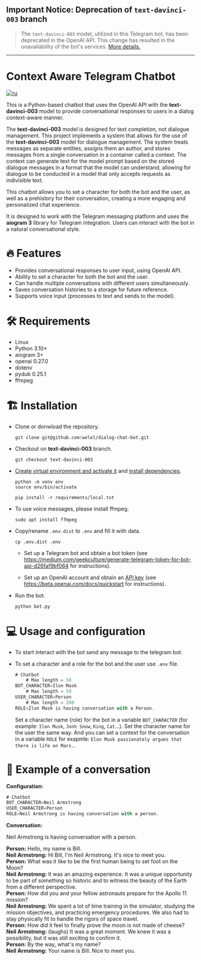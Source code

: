 ## Important Notice: Deprecation of `text-davinci-003` branch

> The `text-davinci-003` model, utilized in this Telegram bot, has been deprecated in the OpenAI API. This change has resulted in the unavailability of the bot's services. [More details.](https://platform.openai.com/docs/deprecations)

---

# Context Aware Telegram Chatbot

<a href="/README-ru.md" ><img alt="ru" src="https://img.shields.io/badge/%D0%B2%D0%B5%D1%80%D1%81%D0%B8%D1%8F-%D0%BD%D0%B0%20%D1%80%D1%83%D1%81%D1%81%D0%BA%D0%BE%D0%BC-blue"/></a>

This is a Python-based chatbot that uses the OpenAI API with the **text-davinci-003** model to provide conversational responses to users in a dialog context-aware manner.

The **text-davinci-003** model is designed for text completion, not dialogue management. This project implements a system that allows for the use of the **text-davinci-003** model for dialogue management. The system treats messages as separate entities, assigns them an author, and stores messages from a single conversation in a container called a context. The context can generate text for the model prompt based on the stored dialogue messages in a format that the model can understand, allowing for dialogue to be conducted in a model that only accepts requests as indivisible text.

This chatbot allows you to set a character for both the bot and the user, as well as a prehistory for their conversation, creating a more engaging and personalized chat experience.

It is designed to work with the Telegram messaging platform and uses the **aiogram 3** library for Telegram integration. Users can interact with the bot in a natural conversational style.

# 🔥 Features

- Provides conversational responses to user input, using OpenAI API.
- Ability to set a character for both the bot and the user.
- Can handle multiple conversations with different users simultaneously.
- Saves conversation histories to a storage for future reference.
- Supports voice input (processes to text and sends to the model).

# 🛠️ Requirements

- Linux
- Python 3.10+
- aiogram 3+
- openai 0.27.0
- dotenv
- pydub 0.25.1
- ffmpeg

# 🏗️ Installation

- Clone or donwload the repository.

    ```
    git clone git@github.com:welel/dialog-chat-bot.git
    ```

- Checkout on **text-davinci-003** branch.

    ```
    git checkout text-davinci-003
    ```

- [Create virtual environment and activate it](https://packaging.python.org/en/latest/guides/installing-using-pip-and-virtual-environments/#creating-a-virtual-environment) and [install dependencies](https://packaging.python.org/en/latest/guides/installing-using-pip-and-virtual-environments/#using-requirements-files).

    ```
    python -m venv env
    source env/bin/activate
    ```

    ```
    pip install -r requirements/local.txt
    ```

- To use voice messages, please install ffmpeg.

    ```
    sudo apt install ffmpeg
    ```

- Copy/rename `.env.dist` to `.env` and fill it with data.

    ```
    cp .env.dist .env
    ```

    - Set up a Telegram bot and obtain a bot token (see https://medium.com/geekculture/generate-telegram-token-for-bot-api-d26faf9bf064 for instructions).

    - Set up an OpenAI account and obtain an [API key](https://platform.openai.com/account/api-keys) (see https://beta.openai.com/docs/quickstart for instructions).

- Run the bot.

    ```
    python bot.py
    ```

# 💻 Usage and configuration

- To start interact with the bot send any message to the telegram bot.

- To set a character and a role for the bot and the user use `.env` file.

    ```js
    # Chatbot
        # Max length = 50
    BOT_CHARACTER=Ilon Mask
        # Max length = 50
    USER_CHARACTER=Person
        # Max length = 200
    ROLE=Ilon Mask is having conversation with a Person.
    ```

    Set a character name (role) for the bot in a variable `BOT_CHARACTER` (for example: `Ilon Musk`, `Jonh Snow`, `King`, `Cat`...). Set the character name for the user the same way. And you can set a context for the conversation in a variable `ROLE` for exapmle: `Elon Musk passionately argues that there is life on Mars.`.

# 💬 Example of a conversation

**Configuration:**

```js
# Chatbot
BOT_CHARACTER=Neil Armstrong
USER_CHARACTER=Person
ROLE=Neil Armstrong is having conversation with a person.
```

**Conversation:**

Neil Armstrong is having conversation with a person.

**Person:** Hello, my name is Bill.<br>
**Neil Armstrong:** Hi Bill, I'm Neil Armstrong. It's nice to meet you.<br>
**Person:** What was it like to be the first human being to set foot on the Moon?<br>
**Neil Armstrong:** It was an amazing experience. It was a unique opportunity to be part of something so historic and to witness the beauty of the Earth from a different perspective.<br>
**Person:** How did you and your fellow astronauts prepare for the Apollo 11 mission?<br>
**Neil Armstrong:** We spent a lot of time training in the simulator, studying the mission objectives, and practicing emergency procedures. We also had to stay physically fit to handle the rigors of space travel.<br>
**Person:** How did it feel to finally prove the moon is not made of cheese?<br>
**Neil Armstrong:** (laughs) It was a great moment. We knew it was a possibility, but it was still exciting to confirm it.<br>
**Person:** By the way, what's my name?<br>
**Neil Armstrong:** Your name is Bill. Nice to meet you.
